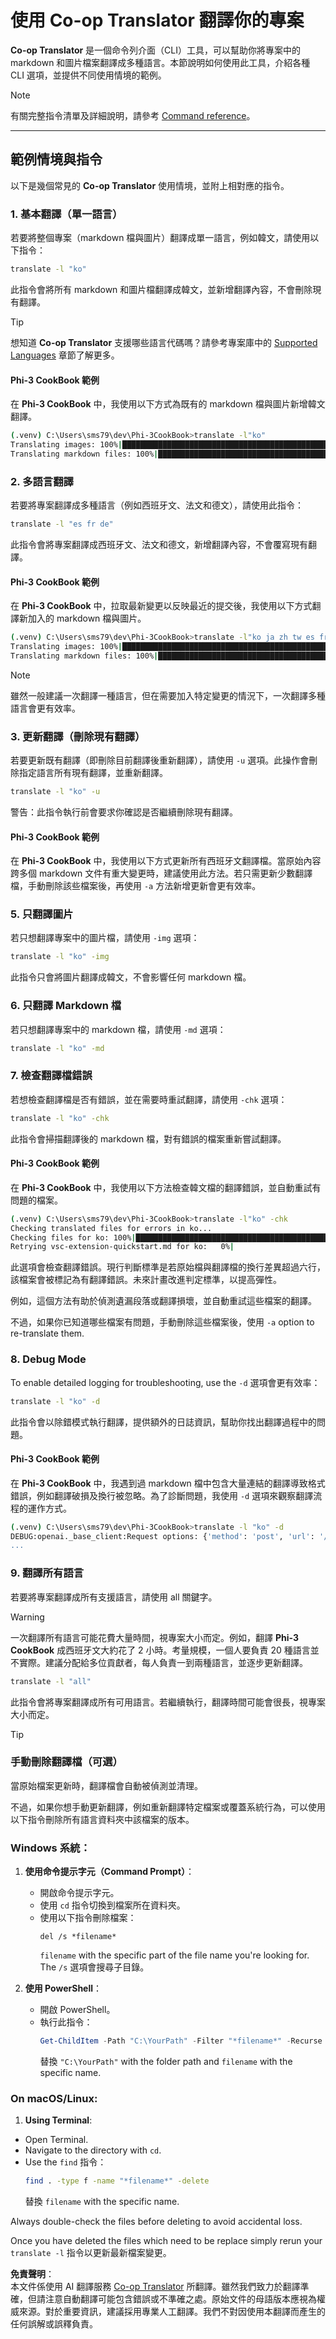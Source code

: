 <!--
CO_OP_TRANSLATOR_METADATA:
{
  "original_hash": "d238206c3503631e32774716d11d1868",
  "translation_date": "2025-05-07T14:02:33+00:00",
  "source_file": "getting_started/command-line-guide/translator-your-project.md",
  "language_code": "tw"
}
-->
# 使用 Co-op Translator 翻譯你的專案

**Co-op Translator** 是一個命令列介面（CLI）工具，可以幫助你將專案中的 markdown 和圖片檔案翻譯成多種語言。本節說明如何使用此工具，介紹各種 CLI 選項，並提供不同使用情境的範例。

> [!NOTE]
> 有關完整指令清單及詳細說明，請參考 [Command reference](./command-reference.md)。

---

## 範例情境與指令

以下是幾個常見的 **Co-op Translator** 使用情境，並附上相對應的指令。

### 1. 基本翻譯（單一語言）

若要將整個專案（markdown 檔與圖片）翻譯成單一語言，例如韓文，請使用以下指令：

```bash
translate -l "ko"
```

此指令會將所有 markdown 和圖片檔翻譯成韓文，並新增翻譯內容，不會刪除現有翻譯。

> [!TIP]
>
> 想知道 **Co-op Translator** 支援哪些語言代碼嗎？請參考專案庫中的 [Supported Languages](https://github.com/Azure/co-op-translator#supported-languages) 章節了解更多。

#### Phi-3 CookBook 範例

在 **Phi-3 CookBook** 中，我使用以下方式為既有的 markdown 檔與圖片新增韓文翻譯。

```bash
(.venv) C:\Users\sms79\dev\Phi-3CookBook>translate -l"ko"
Translating images: 100%|███████████████████████████████████████████████████| 276/276 [1:09:56<00:00, 15.37s/it]
Translating markdown files: 100%|████████████████████████████████████████████████| 153/153 [1:43:07<00:00, 241.31s/it]
```

### 2. 多語言翻譯

若要將專案翻譯成多種語言（例如西班牙文、法文和德文），請使用此指令：

```bash
translate -l "es fr de"
```

此指令會將專案翻譯成西班牙文、法文和德文，新增翻譯內容，不會覆寫現有翻譯。

#### Phi-3 CookBook 範例

在 **Phi-3 CookBook** 中，拉取最新變更以反映最近的提交後，我使用以下方式翻譯新加入的 markdown 檔與圖片。

```bash
(.venv) C:\Users\sms79\dev\Phi-3CookBook>translate -l"ko ja zh tw es fr" -a
Translating images: 100%|███████████████████████████████████████████████████| 273/273 [1:09:56<00:00, 15.37s/it]
Translating markdown files: 100%|████████████████████████████████████████████████| 6/6 [24:07<00:00, 241.31s/it]
```

> [!NOTE]
> 雖然一般建議一次翻譯一種語言，但在需要加入特定變更的情況下，一次翻譯多種語言會更有效率。

### 3. 更新翻譯（刪除現有翻譯）

若要更新既有翻譯（即刪除目前翻譯後重新翻譯），請使用 `-u` 選項。此操作會刪除指定語言所有現有翻譯，並重新翻譯。

```bash
translate -l "ko" -u
```

警告：此指令執行前會要求你確認是否繼續刪除現有翻譯。

#### Phi-3 CookBook 範例

在 **Phi-3 CookBook** 中，我使用以下方式更新所有西班牙文翻譯檔。當原始內容跨多個 markdown 文件有重大變更時，建議使用此方法。若只需更新少數翻譯檔，手動刪除該些檔案後，再使用 `-a` 方法新增更新會更有效率。

### 5. 只翻譯圖片

若只想翻譯專案中的圖片檔，請使用 `-img` 選項：

```bash
translate -l "ko" -img
```

此指令只會將圖片翻譯成韓文，不會影響任何 markdown 檔。

### 6. 只翻譯 Markdown 檔

若只想翻譯專案中的 markdown 檔，請使用 `-md` 選項：

```bash
translate -l "ko" -md
```

### 7. 檢查翻譯檔錯誤

若想檢查翻譯檔是否有錯誤，並在需要時重試翻譯，請使用 `-chk` 選項：

```bash
translate -l "ko" -chk
```

此指令會掃描翻譯後的 markdown 檔，對有錯誤的檔案重新嘗試翻譯。

#### Phi-3 CookBook 範例

在 **Phi-3 CookBook** 中，我使用以下方法檢查韓文檔的翻譯錯誤，並自動重試有問題的檔案。

```bash
(.venv) C:\Users\sms79\dev\Phi-3CookBook>translate -l"ko" -chk 
Checking translated files for errors in ko...
Checking files for ko: 100%|██████████████████████████████████████████████████| 95/95 [00:01<00:00, 65.47file/s]
Retrying vsc-extension-quickstart.md for ko:   0%|                                     | 0/17 [00:00<?, ?file/s] 
```

此選項會檢查翻譯錯誤。現行判斷標準是若原始檔與翻譯檔的換行差異超過六行，該檔案會被標記為有翻譯錯誤。未來計畫改進判定標準，以提高彈性。

例如，這個方法有助於偵測遺漏段落或翻譯損壞，並自動重試這些檔案的翻譯。

不過，如果你已知道哪些檔案有問題，手動刪除這些檔案後，使用 `-a` option to re-translate them.

### 8. Debug Mode

To enable detailed logging for troubleshooting, use the `-d` 選項會更有效率：

```bash
translate -l "ko" -d
```

此指令會以除錯模式執行翻譯，提供額外的日誌資訊，幫助你找出翻譯過程中的問題。

#### Phi-3 CookBook 範例

在 **Phi-3 CookBook** 中，我遇到過 markdown 檔中包含大量連結的翻譯導致格式錯誤，例如翻譯破損及換行被忽略。為了診斷問題，我使用 `-d` 選項來觀察翻譯流程的運作方式。

```bash
(.venv) C:\Users\sms79\dev\Phi-3CookBook>translate -l "ko" -d
DEBUG:openai._base_client:Request options: {'method': 'post', 'url': '/chat/completions', 'headers': {'api-key': 'af04e0bea45747d8a7b8c131c1971044'}, 'files': None, 'json_data': {'messages': [{'role': 'user', 'content': "Translate the following text to ko. NEVER ADD ANY EXTRA CONTENT OUTSIDE THE TRANSLATION. TRANSLATE ONLY WHAT IS GIVEN TO YOU.. MAINTAIN MARKDOWN FORMAT\n\n# Phi-3 Cookbook: Hands-On Examples with Microsoft's Phi-3 Models [![Open and use the samples in GitHub Codespaces](https://github.com/codespaces/badge.svg)](https://codespaces.new/microsoft/phi-3cookbook) [![Open in Dev Containers](https://img.shields.io/static/v1?style=for-the-badge&label=Dev%
...
```

### 9. 翻譯所有語言

若要將專案翻譯成所有支援語言，請使用 all 關鍵字。

> [!WARNING]
> 一次翻譯所有語言可能花費大量時間，視專案大小而定。例如，翻譯 **Phi-3 CookBook** 成西班牙文大約花了 2 小時。考量規模，一個人要負責 20 種語言並不實際。建議分配給多位貢獻者，每人負責一到兩種語言，並逐步更新翻譯。

```bash
translate -l "all"
```

此指令會將專案翻譯成所有可用語言。若繼續執行，翻譯時間可能會很長，視專案大小而定。

> [!TIP]
>
> ### 手動刪除翻譯檔（可選）
> 當原始檔案更新時，翻譯檔會自動被偵測並清理。
>
> 不過，如果你想手動更新翻譯，例如重新翻譯特定檔案或覆蓋系統行為，可以使用以下指令刪除所有語言資料夾中該檔案的版本。
>
> ### Windows 系統：
> 1. **使用命令提示字元（Command Prompt）**：
>    - 開啟命令提示字元。
>    - 使用 `cd` 指令切換到檔案所在資料夾。
>    - 使用以下指令刪除檔案：
>      ```
>      del /s *filename*
>      ```
>      `filename` with the specific part of the file name you're looking for. The `/s` 選項會搜尋子目錄。
>
> 2. **使用 PowerShell**：
>    - 開啟 PowerShell。
>    - 執行此指令：
>      ```powershell
>      Get-ChildItem -Path "C:\YourPath" -Filter "*filename*" -Recurse | Remove-Item -Force
>      ```
>      替換 `"C:\YourPath"` with the folder path and `filename` with the specific name.
>
> ### On macOS/Linux:
> 1. **Using Terminal**:
>   - Open Terminal.
>   - Navigate to the directory with `cd`.
>   - Use the `find` 指令：
>     ```bash
>     find . -type f -name "*filename*" -delete
>     ```
>     替換 `filename` with the specific name.
>
> Always double-check the files before deleting to avoid accidental loss. 
>
> Once you have deleted the files which need to be replace simply rerun your `translate -l` 指令以更新最新檔案變更。

**免責聲明**：  
本文件係使用 AI 翻譯服務 [Co-op Translator](https://github.com/Azure/co-op-translator) 所翻譯。雖然我們致力於翻譯準確，但請注意自動翻譯可能包含錯誤或不準確之處。原始文件的母語版本應視為權威來源。對於重要資訊，建議採用專業人工翻譯。我們不對因使用本翻譯而產生的任何誤解或誤釋負責。